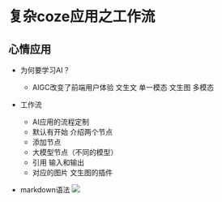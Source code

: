 # 复杂coze应用之工作流
## 心情应用

- 为何要学习AI？
    - AIGC改变了前端用户体验
      文生文 单一模态
      文生图 多模态

- 工作流
    - AI应用的流程定制
    - 默认有开始  介绍两个节点
    - 添加节点
    - 大模型节点（不同的模型）
    - 引用 输入和输出
    - 对应的图片 文生图的插件

- markdown语法
    ![](url)